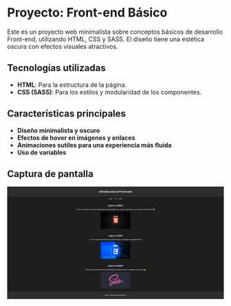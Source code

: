 # Proyecto: Front-end Básico

Este es un proyecto web minimalista sobre conceptos básicos de desarrollo Front-end, utilizando HTML, CSS y SASS. El diseño tiene una estética oscura con efectos visuales atractivos.

## Tecnologías utilizadas

- **HTML**: Para la estructura de la página.
- **CSS (SASS)**: Para los estilos y modularidad de los componentes.

## Características principales

- **Diseño minimalista y oscuro**
- **Efectos de hover en imágenes y enlaces**
- **Animaciones sutiles para una experiencia más fluida**
- **Uso de variables**


## Captura de pantalla
![Captura de pantalla](./img/Captura.png)
